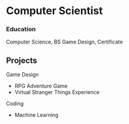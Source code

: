 # Computer Scientist
### Education
Computer Science, BS
Game Design, Certificate
## Projects
Game Design
- RPG Adventure Game
- Virtual Stranger Things Experience

Coding
- Machine Learning

